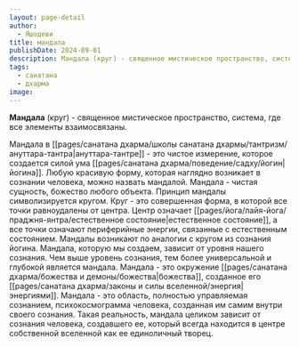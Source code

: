 ```yaml
---
layout: page-detail
author:
  - Яшодеви
title: мандала
publishDate: 2024-09-01
description: Мандала (круг) - священное мистическое пространство, система, где все элементы взаимосвязаны.
tags:
  - санатана
  - дхарма
image:
---
```

**Мандала** (круг) - священное мистическое пространство, система, где все элементы взаимосвязаны. 

Мандала в [[pages/санатана дхарма/школы санатана дхармы/тантризм/ануттара-тантра|ануттара-тантре]] - это чистое измерение, которое создается силой ума [[pages/санатана дхарма/поведение/садху/йогин|йогина]]. Любую красивую форму, которая наглядно возникает в сознании человека, можно назвать мандалой. Мандала - чистая сущность, божество любого объекта. Принцип мандалы символизируется кругом. Круг - это совершенная форма, в которой все точки равноудалены от центра. Центр означает [[pages/йога/лайя-йога/праджня-янтра/естественное состояние|естественное состояние]], а все точки означают периферийные энергии, связанные с естественным состоянием. Мандалы возникают по аналогии с кругом из сознания йогина. Мандала, которую мы создаем, зависит от уровня нашего сознания. Чем выше уровень сознания, тем более универсальной и глубокой является мандала. Мандала - это окружение [[pages/санатана дхарма/божества и демоны/божества|божества]], созданное его [[pages/санатана дхарма/законы и силы вселенной/энергия|энергиями]]. Мандала - это область, полностью управляемая сознанием, психокосмограмма человека, созданная им самим внутри своего сознания. Такая реальность, мандала целиком зависит от сознания человека, создавшего ее, который всегда находится в центре собственной вселенной как ее единоличный творец.

